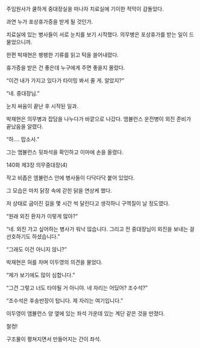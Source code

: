 주임원사가 쿨하게 중대장실을 떠나자 치료실에 기이한 적막이 감돌았다.

과연 누가 포상휴가증을 받게 될 것인가.

치료실에 있는 병사들이 서로 눈치를 보기 시작했다. 의무병은 포상휴가를 받는 일이 드물었으니까.

한편 박재현은 팽팽한 기류를 읽고 턱을 쓸어내렸다.

휴가증을 받은 건 좋은데 누구에게 주면 좋을지 몰랐다.

“이건 내가 가지고 있다가 타이밍 봐서 줄 게. 알았지?”

“네. 중대장님.”

눈치 싸움이 끝난 후 시작된 일과.

박재현은 의무병과 잡담을 나누다가 바깥으로 나갔다. 앰뷸런스 운전병이 외진 준비가 끝났음을 알렸다.

“하.... 맙소사.”

그는 앰뷸런스 뒷좌석을 확인하고 이마에 손을 올렸다.

140화 제3장 의무중대장(4)

작고 비좁은 엠뷸런스 안에 병사들이 다닥다닥 붙어 있었다.

그 모습은 마치 닭장 속에 갇힌 닭을 연상케 했다.

저 상태로 굽이진 길을 몇 시간 씩 달린다고 생각하니 구역질이 날 정도였다.

“원래 외진 환자가 이렇게 많아?”

“네. 외진 가고 싶어하는 병사가 워낙 많습니다. 그리고 전 중대장님이 외진을 보내는 걸 선호하기도 하셨습니다.”

“그래도 이건 아니지 않니?”

박재현은 혀를 차며 이두영의 의견을 물었다.

“제가 보기에도 많이 심합니다.”

“그건 그렇고 너도 타야될 거 아니야. 네 자리는 어딨어? 조수석?”

“조수석은 후송반장이 탑니다. 제 자리는 여기입니다.”

이두영이 앰뷸런스 양 옆에 있는 좌석 가운데 있는 계단 같은 것을 만졌다.

철컹!

구조물이 펼쳐지면서 만들어지는 간이 좌석.